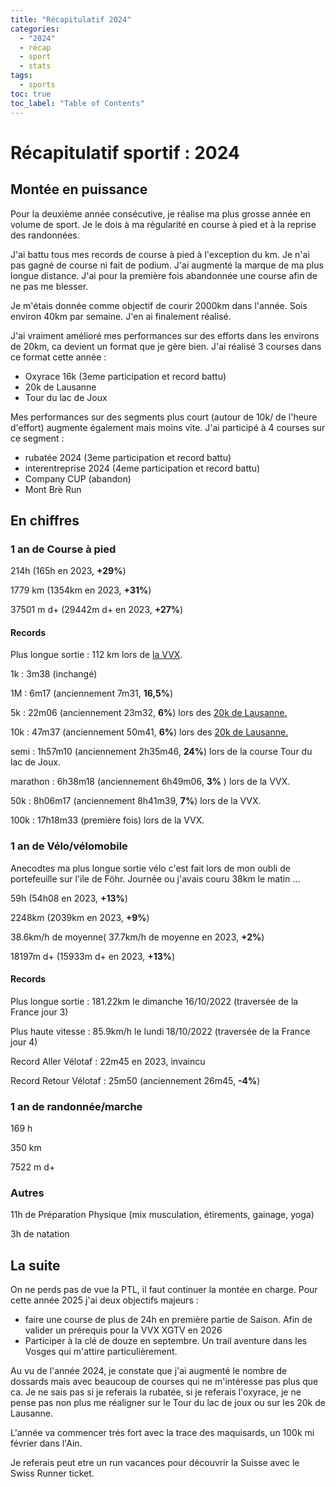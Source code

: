 ```yaml
---
title: "Récapitulatif 2024"
categories:
  - "2024"
  - récap
  - sport
  - stats
tags:
  - sports
toc: true
toc_label: "Table of Contents"
---
```


# Récapitulatif sportif : 2024

## Montée en puissance

Pour la deuxième année consécutive, je réalise ma plus grosse année en volume de sport. Je le dois à ma régularité en course à pied et à la reprise des randonnées.

J'ai battu tous mes records de course à pied à l'exception du km. Je n'ai pas gagné de course ni fait de podium. J'ai augmenté la marque de ma plus longue distance. J'ai pour la première fois abandonnée une course afin de ne pas me blesser.

Je m'étais donnée comme objectif de courir 2000km dans l'année. Sois environ 40km par semaine. J'en ai finalement réalisé.

J'ai vraiment amélioré mes performances sur des efforts dans les environs de 20km, ca devient un format que je gère bien. J'ai réalisé 3 courses dans ce format cette année :
- Oxyrace 16k (3eme participation et record battu)
- 20k de Lausanne
- Tour du lac de Joux

Mes performances sur des segments plus court (autour de 10k/ de l'heure d'effort) augmente également mais moins vite. J'ai participé à 4 courses sur ce segment :
- rubatée 2024 (3eme participation et record battu)
- interentreprise 2024 (4eme participation et record battu)
- Company CUP (abandon)
- Mont Brè Run

## En chiffres

### 1 an de Course à pied

214h (165h en 2023, __+29%__)

1779 km (1354km en 2023, __+31%__)

37501 m d+ (29442m d+ en 2023, __+27%__)

#### Records

Plus longue sortie : 112 km lors de [la VVX](https://urschuca.github.io/sport/blog/112K_VVX/).

1k : 3m38 (inchangé)

1M : 6m17 (anciennement 7m31, __16,5%__)

5k : 22m06 (anciennement 23m32, __6%__) lors des [20k de Lausanne.](https://urschuca.github.io/sport/VVX-prepa-20k-Lausanne/)

10k : 47m37 (anciennement 50m41, __6%__) lors des [20k de Lausanne.](https://urschuca.github.io/sport/VVX-prepa-20k-Lausanne/)

semi : 1h57m10 (anciennement 2h35m46, __24%__) lors de la course Tour du lac de Joux. 

marathon : 6h38m18 (anciennement 6h49m06, __3%__ ) lors de la VVX.

50k : 8h06m17 (anciennement 8h41m39, __7%__) lors de la VVX.

100k : 17h18m33 (première fois) lors de la VVX.

### 1 an de Vélo/vélomobile

Anecodtes ma plus longue sortie vélo c'est fait lors de mon oubli de portefeuille sur l'ile de Föhr. Journée ou j'avais couru 38km le matin ...

59h (54h08 en 2023, __+13%__)

2248km (2039km en 2023, __+9%__)

38.6km/h de moyenne( 37.7km/h de moyenne en 2023, __+2%__)

18197m d+ (15933m d+ en 2023, __+13%__)


#### Records

Plus longue sortie : 181.22km le dimanche 16/10/2022 (traversée de la France jour 3)

Plus haute vitesse : 85.9km/h le lundi 18/10/2022 (traversée de la France jour 4)

Record Aller Vélotaf : 22m45 en 2023, invaincu

Record Retour Vélotaf : 25m50 (anciennement 26m45, __-4%__)

### 1 an de randonnée/marche

169 h

350 km

7522 m d+

### Autres

11h de Préparation Physique (mix musculation, étirements, gainage, yoga)

3h de natation

## La suite

On ne perds pas de vue la PTL, il faut continuer la montée en charge. Pour cette année 2025 j'ai deux objectifs majeurs :
- faire une course de plus de 24h en première partie de Saison. Afin de valider un prérequis pour la VVX XGTV en 2026
- Participer à la clé de douze en septembre. Un trail aventure dans les Vosges qui m'attire particulièrement.

Au vu de l'année 2024, je constate que j'ai augmenté le nombre de dossards mais avec beaucoup de courses qui ne m'intéresse pas plus que ca. Je ne sais pas si je referais la rubatée, si je referais l'oxyrace, je ne pense pas non plus me réaligner sur le Tour du lac de joux ou sur les 20k de Lausanne.

L'année va commencer trés fort avec la trace des maquisards, un 100k mi février dans l'Ain.

Je referais peut etre un run vacances pour découvrir la Suisse avec le Swiss Runner ticket.
